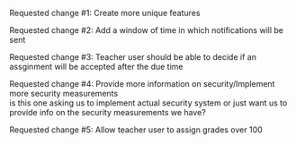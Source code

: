 Requested change #1: Create more unique features
<br>

Requested change #2: Add a window of time in which notifications will be sent
<br>

Requested change #3: Teacher user should be able to decide if an assginment will be accepted after the due time
<br>

Requested change #4: Provide more information on security/Implement more security measurements <br> 
is this one asking us to implement actual security system or just want us to provide info on the security measurements we have?

Requested change #5: Allow teacher user to assign grades over 100

